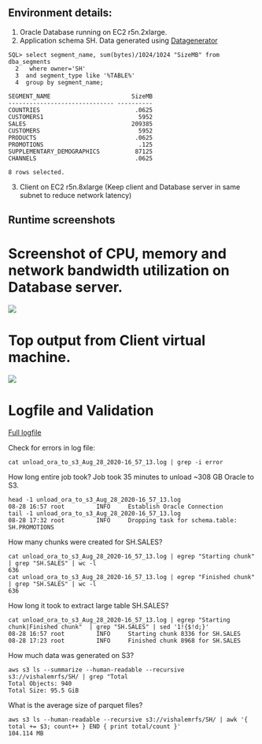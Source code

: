 ## Environment details:

1. Oracle Database running on EC2 r5n.2xlarge.
2. Application schema SH. Data generated using [Datagenerator](http://www.dominicgiles.com/datagenerator.html)

```
SQL> select segment_name, sum(bytes)/1024/1024 "SizeMB" from dba_segments
  2   where owner='SH'
  3  and segment_type like '%TABLE%'
  4  group by segment_name;

SEGMENT_NAME                       SizeMB
------------------------------ ----------
COUNTRIES                           .0625
CUSTOMERS1                           5952
SALES                              209385
CUSTOMERS                            5952
PRODUCTS                            .0625
PROMOTIONS                           .125
SUPPLEMENTARY_DEMOGRAPHICS          87125
CHANNELS                            .0625

8 rows selected.
```

3. Client on EC2 r5n.8xlarge (Keep client and Database server in same subnet to reduce network latency)


## Runtime screenshots

# Screenshot of CPU, memory and network bandwidth utilization on Database server.

![](https://github.com/vishaldesai/Oracle_Tools/blob/master/oracle_unload_to_s3/example/snip1.PNG)

# Top output from Client virtual machine.

![](https://github.com/vishaldesai/Oracle_Tools/blob/master/oracle_unload_to_s3/example/snip2.PNG)

# Logfile and Validation

[Full logfile](https://github.com/vishaldesai/Oracle_Tools/blob/master/oracle_unload_to_s3/example/unload_ora_to_s3__Aug_28_2020-16_57_13.log)

Check for errors in log file:
```
cat unload_ora_to_s3_Aug_28_2020-16_57_13.log | grep -i error
```

How long entire job took? Job took 35 minutes to unload ~308 GB Oracle to S3.
```
head -1 unload_ora_to_s3_Aug_28_2020-16_57_13.log
08-28 16:57 root         INFO     Establish Oracle Connection
tail -1 unload_ora_to_s3_Aug_28_2020-16_57_13.log
08-28 17:32 root         INFO     Dropping task for schema.table: SH.PROMOTIONS
```

How many chunks were created for SH.SALES?
```
cat unload_ora_to_s3_Aug_28_2020-16_57_13.log | egrep "Starting chunk"  | grep "SH.SALES" | wc -l
636
cat unload_ora_to_s3_Aug_28_2020-16_57_13.log | egrep "Finished chunk"  | grep "SH.SALES" | wc -l
636
```

How long it took to extract large table SH.SALES?
```
cat unload_ora_to_s3_Aug_28_2020-16_57_13.log | egrep "Starting chunk|Finished chunk"  | grep "SH.SALES" | sed '1!{$!d;}'
08-28 16:57 root         INFO     Starting chunk 8336 for SH.SALES
08-28 17:23 root         INFO     Finished chunk 8968 for SH.SALES
```

How much data was generated on S3?
```
aws s3 ls --summarize --human-readable --recursive  s3://vishalemrfs/SH/ | grep "Total
Total Objects: 940
Total Size: 95.5 GiB
```

What is the average size of parquet files?
```
aws s3 ls --human-readable --recursive s3://vishalemrfs/SH/ | awk '{ total += $3; count++ } END { print total/count }'
104.114 MB
```

